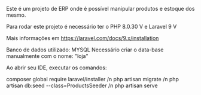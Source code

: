 Este é um projeto de ERP onde é possível manipular produtos e estoque dos mesmo.

Para rodar este projeto é necessário ter o PHP 8.0.30 V e Laravel 9 V

Mais informações em 
https://laravel.com/docs/9.x/installation

Banco de dados utilizado: MYSQL
Necessário criar o data-base manualmente com o nome: "loja"

Ao abrir seu IDE, executar os comandos:

composer global require laravel/installer /n
php artisan migrate /n
php artisan db:seed --class=ProductsSeeder /n
php artisan serve





